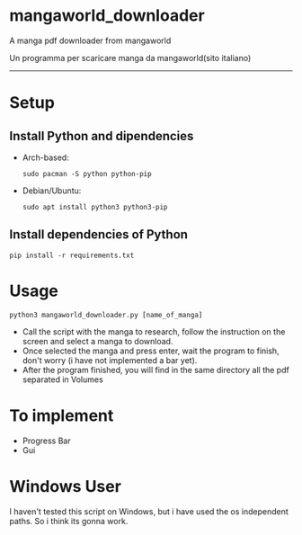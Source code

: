 # mangaworld_downloader
A manga pdf downloader from mangaworld

Un programma per scaricare manga da mangaworld(sito italiano)

--------------------------------------
# Setup
## Install Python and dipendencies
- Arch-based:

      sudo pacman -S python python-pip

- Debian/Ubuntu:

      sudo apt install python3 python3-pip


## Install dependencies of Python
    pip install -r requirements.txt

# Usage
    python3 mangaworld_downloader.py [name_of_manga]

- Call the script with the manga to research, follow the instruction on the screen and select a manga to download.
- Once selected the manga and press enter, wait the program to finish, don't worry (i have not implemented a bar yet).
- After the program finished, you will find in the same directory all the pdf separated in Volumes

# To implement
- Progress Bar
- Gui

# Windows User
I haven't tested this script on Windows, but i have used the os independent paths. So i think its gonna work.
